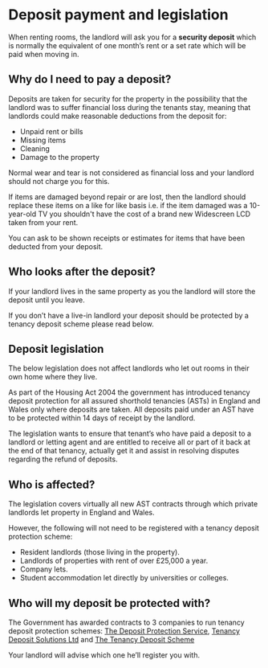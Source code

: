 Deposit payment and legislation
===============================
When renting rooms, the landlord will ask you for a **security deposit** which
is normally the equivalent of one month’s rent or a set rate which will be paid
when moving in.

Why do I need to pay a deposit?
-------------------------------
Deposits are taken for security for the property in the possibility that the
landlord was to suffer financial loss during the tenants stay, meaning that
landlords could make reasonable deductions from the deposit for:

* Unpaid rent or bills
* Missing items
* Cleaning
* Damage to the property

Normal wear and tear is not considered as financial loss and your landlord
should not charge you for this.

If items are damaged beyond repair or are lost, then the landlord should replace
these items on a like for like basis i.e. if the item damaged was a 10-year-old
TV you shouldn't have the cost of a brand new Widescreen LCD taken from your
rent.

You can ask to be shown receipts or estimates for items that have been deducted
from your deposit.

Who looks after the deposit?
----------------------------
If your landlord lives in the same property as you the landlord will store the
deposit until you leave.

If you don’t have a live-in landlord your deposit should be protected by a
tenancy deposit scheme please read below.

Deposit legislation
-------------------
The below legislation does not affect landlords who let out rooms in their own
home where they live.

As part of the Housing Act 2004 the government has introduced tenancy deposit
protection for all assured shorthold tenancies (ASTs) in England and Wales only
where deposits are taken. All deposits paid under an AST have to be protected
within 14 days of receipt by the landlord.

The legislation wants to ensure that tenant’s who have paid a deposit to a
landlord or letting agent and are entitled to receive all or part of it back at
the end of that tenancy, actually get it and assist in resolving disputes
regarding the refund of deposits.

Who is affected?
----------------
The legislation covers virtually all new AST contracts through which private
landlords let property in England and Wales.

However, the following will not need to be registered with a tenancy deposit
protection scheme:

* Resident landlords (those living in the property).
* Landlords of properties with rent of over £25,000 a year.
* Company lets.
* Student accommodation let directly by universities or colleges.

Who will my deposit be protected with?
--------------------------------------
The Government has awarded contracts to 3 companies to run tenancy deposit
protection schemes: [The Deposit Protection
Service](http://www.depositprotection.com/), [Tenancy Deposit Solutions
Ltd](http://www.mydeposits.co.uk) and [The Tenancy Deposit
Scheme](http://www.thedisputeservice.co.uk/)

Your landlord will advise which one he’ll register you with.
